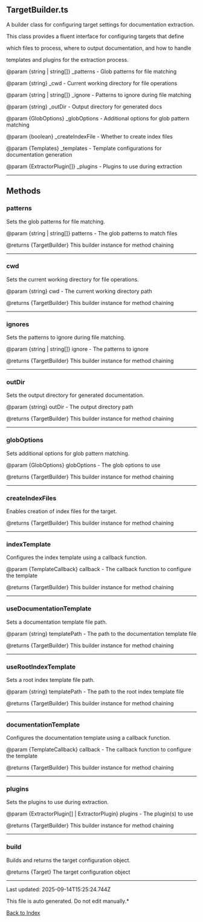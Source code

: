 ## TargetBuilder.ts





 A builder class for configuring target settings for documentation extraction.

 

 This class provides a fluent interface for configuring targets that define

 which files to process, where to output documentation, and how to handle

 templates and plugins for the extraction process.

 

 @param {string | string[]} _patterns - Glob patterns for file matching

 @param {string} _cwd - Current working directory for file operations

 @param {string | string[]} _ignore - Patterns to ignore during file matching

 @param {string} _outDir - Output directory for generated docs

 @param {GlobOptions} _globOptions - Additional options for glob pattern matching

 @param {boolean} _createIndexFile - Whether to create index files

 @param {Templates} _templates - Template configurations for documentation generation

 @param {ExtractorPlugin[]} _plugins - Plugins to use during extraction

 



---



## Methods



### **patterns**

 Sets the glob patterns for file matching.

 

 @param {string | string[]} patterns - The glob patterns to match files

 @returns {TargetBuilder} This builder instance for method chaining

 



---



### **cwd**

 Sets the current working directory for file operations.

 

 @param {string} cwd - The current working directory path

 @returns {TargetBuilder} This builder instance for method chaining

 



---



### **ignores**

 Sets the patterns to ignore during file matching.

 

 @param {string | string[]} ignore - The patterns to ignore

 @returns {TargetBuilder} This builder instance for method chaining

 



---



### **outDir**

 Sets the output directory for generated documentation.

 

 @param {string} outDir - The output directory path

 @returns {TargetBuilder} This builder instance for method chaining

 



---



### **globOptions**

 Sets additional options for glob pattern matching.

 

 @param {GlobOptions} globOptions - The glob options to use

 @returns {TargetBuilder} This builder instance for method chaining

 



---



### **createIndexFiles**

 Enables creation of index files for the target.

 

 @returns {TargetBuilder} This builder instance for method chaining

 



---



### **indexTemplate**

 Configures the index template using a callback function.

 

 @param {TemplateCallback} callback - The callback function to configure the template

 @returns {TargetBuilder} This builder instance for method chaining

 



---



### **useDocumentationTemplate**

 Sets a documentation template file path.

 

 @param {string} templatePath - The path to the documentation template file

 @returns {TargetBuilder} This builder instance for method chaining

 



---



### **useRootIndexTemplate**

 Sets a root index template file path.

 

 @param {string} templatePath - The path to the root index template file

 @returns {TargetBuilder} This builder instance for method chaining

 



---



### **documentationTemplate**

 Configures the documentation template using a callback function.

 

 @param {TemplateCallback} callback - The callback function to configure the template

 @returns {TargetBuilder} This builder instance for method chaining

 



---



### **plugins**

 Sets the plugins to use during extraction.

 

 @param {ExtractorPlugin[] | ExtractorPlugin} plugins - The plugin(s) to use

 @returns {TargetBuilder} This builder instance for method chaining

 



---



### **build**

 Builds and returns the target configuration object.

 

 @returns {Target} The target configuration object

 



---



Last updated: 2025-09-14T15:25:24.744Z



This file is auto generated. Do not edit manually.*



[Back to Index](./index.md)